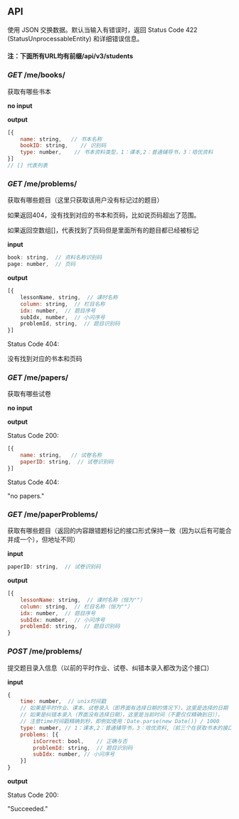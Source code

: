 ## API

使用 JSON 交换数据。默认当输入有错误时，返回 Status Code 422 (StatusUnprocessableEntity) 和详细错误信息。

#### 注：下面所有URL均有前缀/api/v3/students

### *GET* /me/books/

获取有哪些书本

**no input**

**output**

```javascript
[{
    name: string,	// 书本名称
    bookID: string,    // 识别码
	type: number,    // 书本资料类型，1：课本,2：普通辅导书，3：培优资料
}]
// [] 代表列表
```

### *GET* /me/problems/

获取有哪些题目（这里只获取该用户没有标记过的题目）

如果返回404，没有找到对应的书本和页码，比如说页码超出了范围。

如果返回空数组[]，代表找到了页码但是里面所有的题目都已经被标记

**input**

```javascript
book: string,  // 资料名称识别码
page: number,  // 页码
```

**output**

```javascript
[{
    lessonName, string,  // 课时名称
    column: string,  // 栏目名称
    idx: number,  // 题目序号
    subIdx, number,  // 小问序号
    problemId, string,  // 题目识别码
}]
```

Status Code 404:

没有找到对应的书本和页码

### *GET* /me/papers/

获取有哪些试卷

**no input**

**output**

Status Code 200:

```javascript
[{
    name: string,   // 试卷名称
    paperID: string,  // 试卷识别码
}]
```

Status Code 404:

"no papers."

### *GET* /me/paperProblems/

获取有哪些题目（返回的内容跟错题标记的接口形式保持一致（因为以后有可能合并成一个），但地址不同）

**input**

```javascript
paperID: string,  // 试卷识别码
```

**output**

```javascript
[{
    lessonName: string,  // 课时名称（恒为""）
    column: string,  // 栏目名称（恒为""）
    idx: number,  // 题目序号
    subIdx: number,  // 小问序号
    problemId: string,  // 题目识别码
}
```

### *POST* /me/problems/

提交题目录入信息（以前的平时作业、试卷、纠错本录入都改为这个接口）

**input**

```javascript
{
    time: number,  // unix时间戳
    // 如果是平时作业、课本、试卷录入（即界面有选择日期的情况下），这里是选择的日期
    // 如果是纠错本录入（界面没有选择日期），这里是当前时间（不要仅仅精确到日）），
	// 注意time时间戳精确到秒，即例如使用：Date.parse(new Date()) / 1000
    type: number, // 1：课本,2：普通辅导书，3：培优资料,（前三个在获取书本的接口中有） 4: 试卷， 5： 纠错本
	problems: [{
    	isCorrect: bool,	// 正确与否
    	problemId: string,	// 题目识别码
    	subIdx: number,	// 小问序号
    }]
}
```

**output**

Status Code 200:

"Succeeded."

